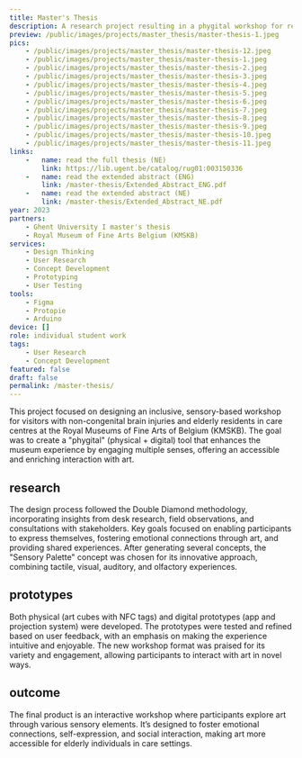 ```yaml
---
title: Master's Thesis
description: A research project resulting in a phygital workshop for residents of residential care centres and visitors of day centres, where visual art is explored inclusively and in a user-friendly manner, engaging various senses through techniques drawn from reminiscence therapy.
preview: /public/images/projects/master_thesis/master-thesis-1.jpeg
pics:
    - /public/images/projects/master_thesis/master-thesis-12.jpeg
    - /public/images/projects/master_thesis/master-thesis-1.jpeg
    - /public/images/projects/master_thesis/master-thesis-2.jpeg
    - /public/images/projects/master_thesis/master-thesis-3.jpeg
    - /public/images/projects/master_thesis/master-thesis-4.jpeg
    - /public/images/projects/master_thesis/master-thesis-5.jpeg
    - /public/images/projects/master_thesis/master-thesis-6.jpeg
    - /public/images/projects/master_thesis/master-thesis-7.jpeg
    - /public/images/projects/master_thesis/master-thesis-8.jpeg
    - /public/images/projects/master_thesis/master-thesis-9.jpeg
    - /public/images/projects/master_thesis/master-thesis-10.jpeg
    - /public/images/projects/master_thesis/master-thesis-11.jpeg
links:
    -   name: read the full thesis (NE)
        link: https://lib.ugent.be/catalog/rug01:003150336
    -   name: read the extended abstract (ENG)
        link: /master-thesis/Extended_Abstract_ENG.pdf
    -   name: read the extended abstract (NE)
        link: /master-thesis/Extended_Abstract_NE.pdf
year: 2023
partners:
    - Ghent University I master's thesis
    - Royal Museum of Fine Arts Belgium (KMSKB)
services:
    - Design Thinking
    - User Research
    - Concept Development
    - Prototyping
    - User Testing
tools:
    - Figma
    - Protopie
    - Arduino
device: []
role: individual student work
tags:
    - User Research
    - Concept Development
featured: false
draft: false
permalink: /master-thesis/
---
```

This project focused on designing an inclusive, sensory-based workshop for visitors with non-congenital brain injuries and elderly residents in care centres at the Royal Museums of Fine Arts of Belgium (KMSKB). The goal was to create a "phygital" (physical + digital) tool that enhances the museum experience by engaging multiple senses, offering an accessible and enriching interaction with art.

## research
The design process followed the Double Diamond methodology, incorporating insights from desk research, field observations, and consultations with stakeholders. Key goals focused on enabling participants to express themselves, fostering emotional connections through art, and providing shared experiences. After generating several concepts, the "Sensory Palette" concept was chosen for its innovative approach, combining tactile, visual, auditory, and olfactory experiences.

## prototypes
Both physical (art cubes with NFC tags) and digital prototypes (app and projection system) were developed. The prototypes were tested and refined based on user feedback, with an emphasis on making the experience intuitive and enjoyable. The new workshop format was praised for its variety and engagement, allowing participants to interact with art in novel ways.

## outcome
The final product is an interactive workshop where participants explore art through various sensory elements. It’s designed to foster emotional connections, self-expression, and social interaction, making art more accessible for elderly individuals in care settings. 